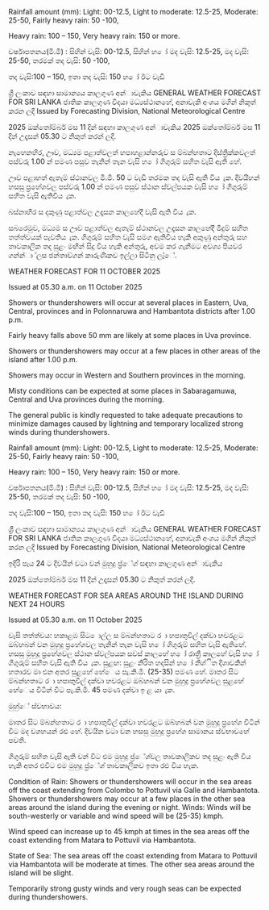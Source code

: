 Rainfall amount (mm): Light: 00-12.5, Light to moderate: 12.5-25, Moderate: 25-50, Fairly heavy rain: 50 -100,

Heavy rain: 100 – 150, Very heavy rain: 150 or more.

වර්ෂාපතනය(මි.මී) : සිහින් වැසි: 00-12.5, සිහින් හ ෝ මද වැසි: 12.5-25, මද වැසි: 25-50, තරමක් තද වැසි: 50 -100,

තද වැසි:100 – 150, ඉතා තද වැසි: 150 හ ෝ ඊට වැඩි

ශ්‍රී ලංකාව සඳහා සාමාන්‍යය කාලගුණ අන්‍ාවැකිය GENERAL WEATHER FORECAST FOR SRI LANKA ජාතික කාලගුණ විදයා මධ්‍යස්ථානහේ, අනාවැකි අංශය මගින් නිකුත් කරන ලදි Issued by Forecasting Division, National Meteorological Centre

2025 ඔක්තෝම්බර් මස 11 දින්‍ සඳහා කාලගුණ අන්‍ාවැකිය 2025 ඔක්තෝම්බර් මස 11 දින්‍ උදෑසන්‍ 05.30 ට නිකුත් කරන්‍ ලදි.

නැහෙනහිර, ඌව, මධ්‍යම පළාත්වලත් හපාහළාන්නරුව ස ම්බන්හතාට දිස්ත්‍රික්කවලත් පස්වරු 1.00 න් පමණ පසුව තැනින් තැන වැසි හ ෝ ගිගුරුම් සහිත වැසි ඇති හේ.

ඌව පළාහත් ඇතැම් ස්ථානවල මි.මී. 50 ට වැඩි තරමක තද වැසි ඇති විය ැක. දිවයිහන් හසසු ප්‍රහේශවල පස්වරු 1.00 න් පමණ පසුව ස්ථාන ස්වල්පයක වැසි හ ෝ ගිගුරුම් සහිත වැසි ඇතිවිය ැක.

බස්නාහිර ස දකුණු පළාත්වල උදෑසන කාලහේදී වැසි ඇති විය ැක.

සබරෙමුව, මධ්‍යම ස ඌව පළාත්වල ඇතැම් ස්ථානවල උදෑසන කාලහේදී මීදුම් සහිත තත්ත්වයක් පැවතිය ැක. ගිගුරුම් සහිත වැසි සමග ඇතිවිය හැකි අකුණු අන්‍තුරු සහ තාවකාලික තද සුළං මඟින් සිදු විය හැකි අන්‍තුරු, අවම කර ගැනීමට අවශ්‍ය පියවර ගන්න්‍ා ්ලස ජන්‍තාව්ගන් කාරුණිකව ඉල්ලා සිටිනු ලැ්ේ.

WEATHER FORECAST FOR 11 OCTOBER 2025

Issued at 05.30 a.m. on 11 October 2025

Showers or thundershowers will occur at several places in Eastern, Uva, Central, provinces and in Polonnaruwa and Hambantota districts after 1.00 p.m.

Fairly heavy falls above 50 mm are likely at some places in Uva province.

Showers or thundershowers may occur at a few places in other areas of the island after 1.00 p.m.

Showers may occur in Western and Southern provinces in the morning.

Misty conditions can be expected at some places in Sabaragamuwa, Central and Uva provinces during the morning.

The general public is kindly requested to take adequate precautions to minimize damages caused by lightning and temporary localized strong winds during thundershowers.

Rainfall amount (mm): Light: 00-12.5, Light to moderate: 12.5-25, Moderate: 25-50, Fairly heavy rain: 50 -100,

Heavy rain: 100 – 150, Very heavy rain: 150 or more.

වර්ෂාපතනය(මි.මී) : සිහින් වැසි: 00-12.5, සිහින් හ ෝ මද වැසි: 12.5-25, මද වැසි: 25-50, තරමක් තද වැසි: 50 -100,

තද වැසි:100 – 150, ඉතා තද වැසි: 150 හ ෝ ඊට වැඩි

ශ්‍රී ලංකාව සඳහා සාමාන්‍යය කාලගුණ අන්‍ාවැකිය GENERAL WEATHER FORECAST FOR SRI LANKA ජාතික කාලගුණ විදයා මධ්‍යස්ථානහේ, අනාවැකි අංශය මගින් නිකුත් කරන ලදි Issued by Forecasting Division, National Meteorological Centre

ඉදිරි පැය 24 ට දිවයින්‍ වටා වන්‍ මුහුදු ප්‍ර්ේශ්‍ සඳහා කාලගුණ අන්‍ාවැකිය

2025 ඔක්තෝම්බර් මස 11 දින්‍ උදෑසන්‍ 05.30 ට නිකුත් කරන්‍ ලදි.

WEATHER FORECAST FOR SEA AREAS AROUND THE ISLAND DURING NEXT 24 HOURS

Issued at 05.30 a.m. on 11 October 2025

වැසි තත්ත්වය: හකාළඹ සිට ොල්ල ස ම්බන්හතාට ර ා හපාතුවිල් දක්වා හවරළට ඔබ්හබන් වන මුහුදු ප්‍රහේශවල තැනින් තැන වැසි හ ෝ ගිගුරුම් සහිත වැසි ඇතිහේ. හසසු මුහුදු ප්‍රහේශවල ස්ථාන ස්වල්පයක සවස් කාලහේ හ ෝ රාත්‍රී කාලහේ වැසි හ ෝ ගිගුරුම් සහිත වැසි ඇති විය ැක. සුළඟ: සුළං නිරිත හදසින් හ ෝ නිශ්ිත දිශාවකින් හතාරව මා එන අතර සුළහේ හේෙය පැ.කි.මී. (25-35) පමණ හේ. මාතර සිට ම්බන්හතාට ර ා හපාතුවිල් දක්වා හවරළට ඔබ්හබන් වන මුහුදු ප්‍රහේශවල සුළහේ හේෙය විටින් විට පැ.කි.මී. 45 පමණ දක්වා ඉ ළ යා ැක.

මුහු්ේ ස්වභාවය:

මාතර සිට ම්බන්හතාට ර ා හපාතුවිල් දක්වා හවරළට ඔබ්හබන් වන මුහුදු ප්‍රහේශ විටින් විට මද වශහයන් රළු හේ. දිවයින වටා වන හසසු මුහුදු ප්‍රහේශ සාමානය ස්වභාවහේ පවතී.

ගිගුරුම් සහිත වැසි ඇති වන්‍ විට එම මුහුදු ප්‍ර්ේශ්‍වල තාවකාලිකව තද සුළං ඇති විය හැකි අතර එවිට එම මුහුදු ප්‍ර්ේශ්‍ තාවකාලිකව ඉතා රළු විය හැක.

Condition of Rain: Showers or thundershowers will occur in the sea areas off the coast extending from Colombo to Pottuvil via Galle and Hambantota. Showers or thundershowers may occur at a few places in the other sea areas around the island during the evening or night. Winds: Winds will be south-westerly or variable and wind speed will be (25-35) kmph.

Wind speed can increase up to 45 kmph at times in the sea areas off the coast extending from Matara to Pottuvil via Hambantota.

State of Sea: The sea areas off the coast extending from Matara to Pottuvil via Hambantota will be moderate at times. The other sea areas around the island will be slight.

Temporarily strong gusty winds and very rough seas can be expected during thundershowers.